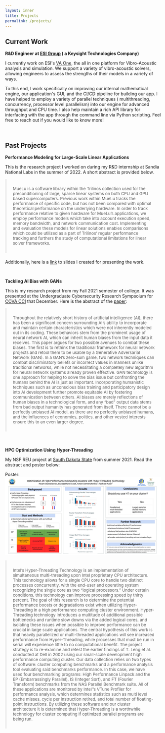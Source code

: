 ```yaml
---
layout: inner
title: Projects
permalink: /projects/
---
```


<style>
blockquote {
  padding:10px 20px;
  margin:0 0 20px;
  font-size:10pt;
  border-left:5px solid #eee
}
</style>

## Current Work
**R&D Engineer at [ESI Group](https://www.esi-group.com/) ( a Keysight Technologies Company)**

I currently work on ESI's [VA One](https://www.esi-group.com/products/va-one), the all in one platform for Vibro-Acoustic analysis and simulation. We support a variety of vibro-acoustic solvers, allowing engineers to assess the strengths of their models in a variety of ways. 

To this end, I work specifically on improving our internal mathematical engine, our application's GUI, and the CI/CD pipeline for building our app. I have helped to employ a variety of parallel techniques ( multithreading, concurrency, processor level parallelism) into our engine for advanced throughput and CPU time. I also help maintain a rich API library for interfacing with the app through the command line via Python scripting. Feel free to reach out if you would like to know more!

&nbsp; 
&nbsp;
&nbsp;

Past Projects 
----------

**Performance Modeling for Large-Scale Linear Applications**

This is the research project I worked on during my R&D internship at Sandia National Labs in the summer of 2022. A short abstract is provided below. 

> MueLu is a software library within the Trilinos collection used for the preconditioning of large, sparse linear systems on both CPU and GPU based supercomputers. Previous work within MueLu tracks the performance of specific code, but has not been compared with optimal theoretical performance on the underlying hardware. In order to track performance relative to given hardware for MueLu’s applications, we employ performance models which take into account execution speed, memory bandwidth, and network communication cost. Implementing and evaluation these models for linear solutions enables comparisons which could be utilized as a part of Trilinos’ regular performance tracking and furthers the study of computational limitations for linear solver frameworks.

Additionally, here is a [link](https://docs.google.com/presentation/d/1rCTW-bRaSo074eFp1fwDKghN9rPBGmG11sMMXVfq1QE/edit?usp=sharing) to slides I created for presenting the work.

 
&nbsp; 
&nbsp;

**Tackling AI Bias with GANs**

This is my research project from my Fall 2021 semester of college. It was presented at the Undergraduate Cybersecurity Research Sympsoium for [COVA CCI](https://covacci.org/) that December. Here is the abstract of the [paper](https://digitalcommons.odu.edu/covacci-undergraduateresearch/2021fall/projects/10/):

> Throughout the relatively short history of artificial intelligence (AI), there has been a significant concern surrounding AI’s ability to incorporate and maintain certain characteristics which were not inherently modeled out in its coding. These behaviors stem from the prominent usage of neural network AI, which can inherit human biases from the input data it receives. This paper argues for two possible avenues to combat these biases. The first is to rethink the traditional framework for neural network projects and retool them to be usable by a Generative Adversarial Network (GAN). In a GAN’s zero-sum game, two network techniques can combat discriminatory beliefs or incorrect values in manners unlike traditional networks, while not necessitating a completely new algorithm for neural network systems already proven effective. GAN technology is one approach for helping to solve the bias issue but confronting the humans behind the AI is just as important. Incorporating humanistic techniques such as unconscious bias training and participatory design into AI development further promote equitable AI by fostering communication between others. AI biases are merely reflections of human biases in a technological form, and any “bad” output data stems from bad output humanity has generated from itself. There cannot be a perfectly unbiased AI model, as there are no perfectly unbiased humans, and the influences of economies, politics, and other vested interests ensure this to an even larger degree.

&nbsp; 
&nbsp;

**HPC Optimization Using Hyper-Threading**

My NSF REU project at [South Dakota State](https://www.sdstate.edu/mechanical-engineering/research-experience-undergraduates) from summer 2021. Read the abstract and poster below:


Poster:
![](img/projects/REU_POSTER.jpg)

> Intel’s Hyper-Threading Technology is an implementation of simultaneous multi-threading upon Intel proprietary CPU architecture. This technology allows for a single CPU core to handle two distinct processes concurrently, with the end-user and operating system recognizing the single core as two “logical processors.” Under certain conditions, this technology can improve processing speed by thirty percent. The goal of this research is to determine the potential performance boosts or degradations exist when utilizing Hyper-Threading in a high performance computing cluster environment. Hyper-Threading technology introduces a multitude of additional possible bottlenecks and runtime slow downs via the added logical cores, and isolating these issues when possible to improve performance can be crucial in large scale applications. The central hypothesis of this work is that heavily parallelized or multi-threaded applications will see increased performance from Hyper-Threading, while processes that must be run in serial will experience little to no computational benefit. The project strategy is to re-examine and retest the earlier findings of T. Leng et al. conducted at Dell in 2002 using our small-scale development high performance computing cluster. Our data collection relies on two types of software: cluster computing benchmarks and a performance analysis tool evaluating said benchmarks performance. In this case, we have used four benchmarking programs: High Performance Linpack and the EP (Embarrassingly Parallel), IS (Integer Sort), and FT (Fourier Transform) benchmarks from the NAS Parallel Benchmark suite. All of these applications are monitored by Intel’’s VTune Profiler for performance analysis, which determines statistics such as multi level cache misses, cycle per instruction retired, and total number of floating-point instructions. By utilizing these software and our cluster architecture it is determined that Hyper-Threading is a worthwhile technology for cluster computing if optimized parallel programs are being run.
